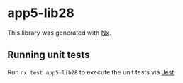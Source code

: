 # app5-lib28

This library was generated with [Nx](https://nx.dev).

## Running unit tests

Run `nx test app5-lib28` to execute the unit tests via [Jest](https://jestjs.io).
